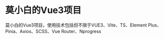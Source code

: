 # 莫小白的Vue3项目

莫小白的Vue3项目，使用技术包括但不限于VUE3、Vite、TS、Element Plus、Pinia、Axios、SCSS、Vue Router、Nprogress 
